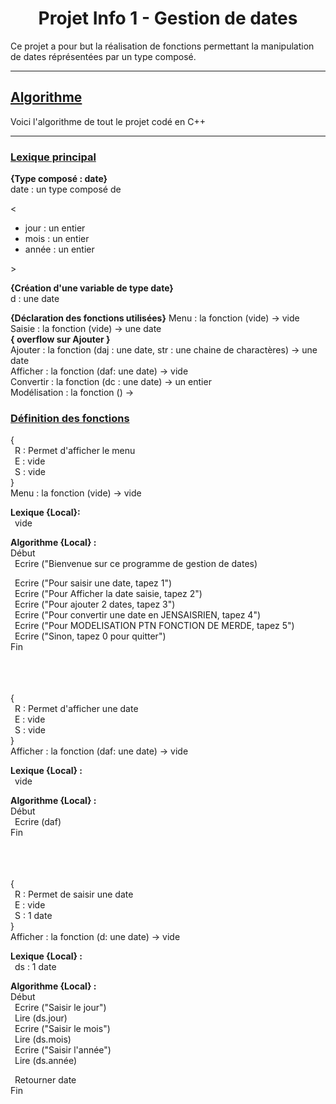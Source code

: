 <p align="center"><h1 align="center">Projet Info 1 - Gestion de dates</h1></p>

Ce projet a pour but la réalisation de fonctions permettant la manipulation de dates réprésentées par un type composé.

---

## <ins>Algorithme</ins>
Voici l'algorithme de tout le projet codé en C++

---

### <ins>Lexique principal</ins>

**{Type composé : date}**  
date : un type composé de  
<p>
<
  <ul>
    <li>jour  : un entier</li>
    <li>mois  : un entier</li>
    <li>année : un entier</li>
  </ul>
>
</p>

**{Création d'une variable de type date}**  
d : une date

**{Déclaration des fonctions utilisées}**
Menu : la fonction (vide) -> vide  
Saisie : la fonction (vide) -> une date  
**{ overflow sur Ajouter }**  
Ajouter : la fonction (daj : une date, str : une chaine de charactères) -> une date  
Afficher : la fonction (daf: une date) -> vide  
Convertir : la fonction (dc : une date) -> un entier  
Modélisation : la fonction () ->  


### <ins>Définition des fonctions</ins>

{  
&ensp;R : Permet d'afficher le menu  
&ensp;E : vide  
&ensp;S : vide  
}  
Menu : la fonction (vide) -> vide  

**Lexique {Local}:**  
&ensp;vide  

**Algorithme {Local} :**  
Début  
&ensp;Ecrire ("Bienvenue sur ce programme de gestion de dates)  

&ensp;Ecrire ("Pour saisir une date, tapez 1")  
&ensp;Ecrire ("Pour Afficher la date saisie, tapez 2")  
&ensp;Ecrire ("Pour ajouter 2 dates, tapez 3")  
&ensp;Ecrire ("Pour convertir une date en JENSAISRIEN, tapez 4")  
&ensp;Ecrire ("Pour MODELISATION PTN FONCTION DE MERDE, tapez 5")  
&ensp;Ecrire ("Sinon, tapez 0 pour quitter")  
Fin  
<br>  
<br>  
 
{  
&ensp;R : Permet d'afficher une date  
&ensp;E : vide  
&ensp;S : vide  
}  
Afficher : la fonction (daf: une date) -> vide 

**Lexique {Local} :**  
&ensp;vide

**Algorithme {Local} :**  
Début  
&ensp;Ecrire (daf)  
Fin  
<br>  
<br>  

{  
&ensp;R : Permet de saisir une date  
&ensp;E : vide  
&ensp;S : 1 date  
}  
Afficher : la fonction (d: une date) -> vide 

**Lexique {Local} :**  
&ensp;ds : 1 date  

**Algorithme {Local} :**  
Début  
&ensp;Ecrire ("Saisir le jour")  
&ensp;Lire (ds.jour)  
&ensp;Ecrire ("Saisir le mois")  
&ensp;Lire (ds.mois)  
&ensp;Ecrire ("Saisir l'année")  
&ensp;Lire (ds.année)  

&ensp;Retourner date  
Fin  



